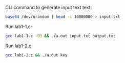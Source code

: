 CLI command to generate input text text: 

```bash 
base64 /dev/urandom | head -c 10000000 > input.txt
```

Run lab1-1.c:
```bash
gcc lab1-1.c -O3 && ./a.out input.txt output.txt   
```

Run lab1-2.c:
```bash
gcc lab1-2.c && ./a.out key
```
